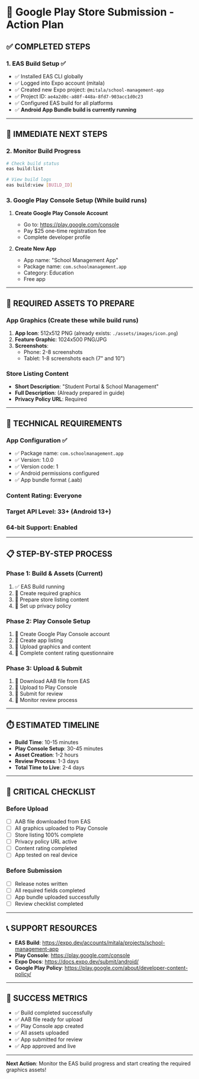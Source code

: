 # 🚀 **Google Play Store Submission - Action Plan**

## **✅ COMPLETED STEPS**

### **1. EAS Build Setup** ✅
- ✅ Installed EAS CLI globally
- ✅ Logged into Expo account (mitala)
- ✅ Created new Expo project: `@mitala/school-management-app`
- ✅ Project ID: `ae4a2d0c-a88f-448a-8fd7-903acc1d0c23`
- ✅ Configured EAS build for all platforms
- ✅ **Android App Bundle build is currently running**

---

## **🎯 IMMEDIATE NEXT STEPS**

### **2. Monitor Build Progress**
```bash
# Check build status
eas build:list

# View build logs
eas build:view [BUILD_ID]
```

### **3. Google Play Console Setup** (While build runs)
1. **Create Google Play Console Account**
   - Go to: https://play.google.com/console
   - Pay $25 one-time registration fee
   - Complete developer profile

2. **Create New App**
   - App name: "School Management App"
   - Package name: `com.schoolmanagement.app`
   - Category: Education
   - Free app

---

## **📱 REQUIRED ASSETS TO PREPARE**

### **App Graphics** (Create these while build runs)
1. **App Icon**: 512x512 PNG (already exists: `./assets/images/icon.png`)
2. **Feature Graphic**: 1024x500 PNG/JPG
3. **Screenshots**: 
   - Phone: 2-8 screenshots
   - Tablet: 1-8 screenshots each (7" and 10")

### **Store Listing Content**
- **Short Description**: "Student Portal & School Management"
- **Full Description**: (Already prepared in guide)
- **Privacy Policy URL**: Required

---

## **🔧 TECHNICAL REQUIREMENTS**

### **App Configuration** ✅
- ✅ Package name: `com.schoolmanagement.app`
- ✅ Version: 1.0.0
- ✅ Version code: 1
- ✅ Android permissions configured
- ✅ App bundle format (.aab)

### **Content Rating**: Everyone
### **Target API Level**: 33+ (Android 13+)
### **64-bit Support**: Enabled

---

## **📋 STEP-BY-STEP PROCESS**

### **Phase 1: Build & Assets** (Current)
1. ✅ EAS Build running
2. 🔄 Create required graphics
3. 🔄 Prepare store listing content
4. 🔄 Set up privacy policy

### **Phase 2: Play Console Setup**
1. 🔄 Create Google Play Console account
2. 🔄 Create app listing
3. 🔄 Upload graphics and content
4. 🔄 Complete content rating questionnaire

### **Phase 3: Upload & Submit**
1. 🔄 Download AAB file from EAS
2. 🔄 Upload to Play Console
3. 🔄 Submit for review
4. 🔄 Monitor review process

---

## **⏱️ ESTIMATED TIMELINE**

- **Build Time**: 10-15 minutes
- **Play Console Setup**: 30-45 minutes
- **Asset Creation**: 1-2 hours
- **Review Process**: 1-3 days
- **Total Time to Live**: 2-4 days

---

## **🚨 CRITICAL CHECKLIST**

### **Before Upload**
- [ ] AAB file downloaded from EAS
- [ ] All graphics uploaded to Play Console
- [ ] Store listing 100% complete
- [ ] Privacy policy URL active
- [ ] Content rating completed
- [ ] App tested on real device

### **Before Submission**
- [ ] Release notes written
- [ ] All required fields completed
- [ ] App bundle uploaded successfully
- [ ] Review checklist completed

---

## **📞 SUPPORT RESOURCES**

- **EAS Build**: https://expo.dev/accounts/mitala/projects/school-management-app
- **Play Console**: https://play.google.com/console
- **Expo Docs**: https://docs.expo.dev/submit/android/
- **Google Play Policy**: https://play.google.com/about/developer-content-policy/

---

## **🎉 SUCCESS METRICS**

- ✅ Build completed successfully
- ✅ AAB file ready for upload
- ✅ Play Console app created
- ✅ All assets uploaded
- ✅ App submitted for review
- ✅ App approved and live

---

**Next Action**: Monitor the EAS build progress and start creating the required graphics assets!
